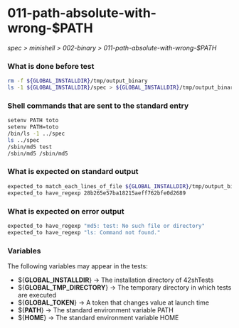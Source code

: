 # 011-path-absolute-with-wrong-$PATH

*spec > minishell > 002-binary > 011-path-absolute-with-wrong-$PATH*

### What is done before test

```bash
rm -f ${GLOBAL_INSTALLDIR}/tmp/output_binary
ls -1 ${GLOBAL_INSTALLDIR}/spec > ${GLOBAL_INSTALLDIR}/tmp/output_binary
```

### Shell commands that are sent to the standard entry

```bash
setenv PATH toto
setenv PATH=toto
/bin/ls -1 ../spec
ls ../spec
/sbin/md5 test
/sbin/md5 /sbin/md5

```

### What is expected on standard output

```bash
expected_to match_each_lines_of_file ${GLOBAL_INSTALLDIR}/tmp/output_binary
expected_to have_regexp 28b265e57ba18215aeff762bfe0d2689
```

### What is expected on error output

```bash
expected_to have_regexp "md5: test: No such file or directory"
expected_to have_regexp "ls: Command not found."
```

### Variables

The following variables may appear in the tests:

* ${**GLOBAL_INSTALLDIR**} -> The installation directory of 42shTests
* ${**GLOBAL_TMP_DIRECTORY**} -> The temporary directory in which tests are executed
* ${**GLOBAL_TOKEN**} -> A token that changes value at launch time
* ${**PATH**} -> The standard environment variable PATH
* ${**HOME**} -> The standard environment variable HOME
